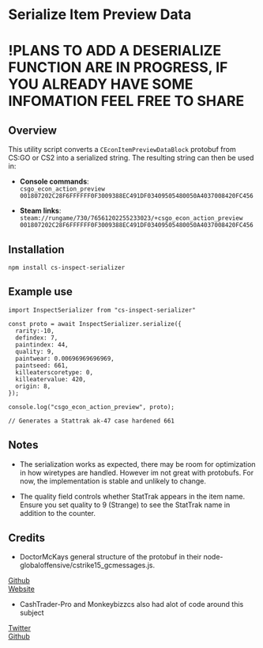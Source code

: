 # Serialize Item Preview Data  

# !PLANS TO ADD A DESERIALIZE FUNCTION ARE IN PROGRESS, IF YOU ALREADY HAVE SOME INFOMATION FEEL FREE TO SHARE  

## Overview  
This utility script converts a `CEconItemPreviewDataBlock` protobuf from CS:GO or CS2 into a serialized string. The resulting string can then be used in:  

- **Console commands**:  
`csgo_econ_action_preview 001807202C28F6FFFFFF0F3009388EC491DF03409505480050A4037008420FC456`

- **Steam links**:  
`steam://rungame/730/76561202255233023/+csgo_econ_action_preview 001807202C28F6FFFFFF0F3009388EC491DF03409505480050A4037008420FC456`

## Installation  

`npm install cs-inspect-serializer`

## Example use  
```
import InspectSerializer from "cs-inspect-serializer"

const proto = await InspectSerializer.serialize({
  rarity:-10,
  defindex: 7,
  paintindex: 44,
  quality: 9,
  paintwear: 0.00696969696969,
  paintseed: 661,
  killeaterscoretype: 0,
  killeatervalue: 420,
  origin: 8,
});

console.log("csgo_econ_action_preview", proto);

// Generates a Stattrak ak-47 case hardened 661
```

## Notes

- The serialization works as expected, there may be room for optimization in how wiretypes are handled. However im not great with protobufs. For now, the implementation is stable and unlikely to change.

- The quality field controls whether StatTrak appears in the item name. Ensure you set quality to 9 (Strange) to see the StatTrak name in addition to the counter.

## Credits

- DoctorMcKays general structure of the protobuf in their node-globaloffensive/cstrike15_gcmessages.js.

[Github](https://github.com/DoctorMcKay/)  
[Website](https://dev.doctormckay.com/)

- CashTrader-Pro and Monkeybizzcs also had alot of code around this subject

[Twitter](https://x.com/MonkeyBizzCS)  
[Github](https://github.com/CashTrader-Pro/cs2-gen/tree/main)
